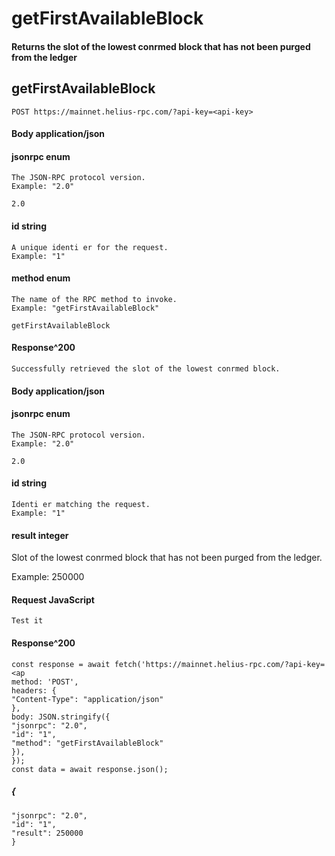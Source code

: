 # getFirstAvailableBlock

#### Returns the slot of the lowest conrmed block that has not been purged from the ledger

## getFirstAvailableBlock

```
POST https://mainnet.helius-rpc.com/?api-key=<api-key>
```
#### Body application/json

#### jsonrpc enum

```
The JSON-RPC protocol version.
Example: "2.0"
```
```
2.0
```
#### id string

```
A unique identi er for the request.
Example: "1"
```
#### method enum

```
The name of the RPC method to invoke.
Example: "getFirstAvailableBlock"
```
```
getFirstAvailableBlock
```
#### Response^200

```
Successfully retrieved the slot of the lowest conrmed block.
```
#### Body application/json

#### jsonrpc enum

```
The JSON-RPC protocol version.
Example: "2.0"
```
```
2.0
```
#### id string

```
Identi er matching the request.
Example: "1"
```
#### result integer


Slot of the lowest conrmed block that has not been purged from the ledger.

Example: 250000

#### Request JavaScript

```
Test it
```
#### Response^200

```
const response = await fetch('https://mainnet.helius-rpc.com/?api-key=<ap
method: 'POST',
headers: {
"Content-Type": "application/json"
},
body: JSON.stringify({
"jsonrpc": "2.0",
"id": "1",
"method": "getFirstAvailableBlock"
}),
});
const data = await response.json();
```
##### {

```
"jsonrpc": "2.0",
"id": "1",
"result": 250000
}
```
